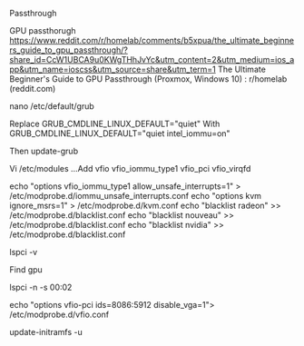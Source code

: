 Passthrough

GPU passthorugh
https://www.reddit.com/r/homelab/comments/b5xpua/the_ultimate_beginners_guide_to_gpu_passthrough/?share_id=CcW1UBCA9u0KWgTHhJvYc&utm_content=2&utm_medium=ios_app&utm_name=ioscss&utm_source=share&utm_term=1
The Ultimate Beginner's Guide to GPU Passthrough (Proxmox, Windows 10) : r/homelab (reddit.com)


nano /etc/default/grub

Replace	GRUB_CMDLINE_LINUX_DEFAULT="quiet"
With		GRUB_CMDLINE_LINUX_DEFAULT="quiet intel_iommu=on"

Then 
	update-grub

Vi /etc/modules …Add
vfio
vfio_iommu_type1
vfio_pci
vfio_virqfd


echo "options vfio_iommu_type1 allow_unsafe_interrupts=1" > /etc/modprobe.d/iommu_unsafe_interrupts.conf
echo "options kvm ignore_msrs=1" > /etc/modprobe.d/kvm.conf
echo "blacklist radeon" >> /etc/modprobe.d/blacklist.conf
echo "blacklist nouveau" >> /etc/modprobe.d/blacklist.conf
echo "blacklist nvidia" >> /etc/modprobe.d/blacklist.conf

lspci -v

Find gpu



lspci -n -s 00:02

echo "options vfio-pci ids=8086:5912 disable_vga=1"> /etc/modprobe.d/vfio.conf

update-initramfs -u
